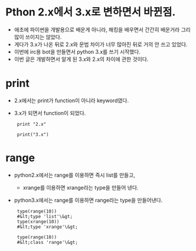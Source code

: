 # Pthon 2.x에서 3.x로 변하면서 바뀐점.
 * 애초에 파이썬을 개발용으로 배운게 아니라, 해킹을 배우면서 간간히 배운거라 그리 많이 쓰이지는 않았다.
 * 게다가 3.x가 나온 뒤로 2.x와 문법 차이가 너무 많아진 뒤로 거의 안 쓰고 있었다.
 * 이번에 irc용 bot을 만들면서 python 3.x를 쓰기 시작했다.
 * 이번 글은 개발하면서 알게 된 3.x와 2.x의 차이에 관한 것이다.

# print
 * 2.x에서는 print가 function이 아니라 keyword였다.
 * 3.x가 되면서 function이 되었다.

        print "2.x"

        print("3.x")

# range
 * python2.x에서는 range를 이용하면 즉시 list를 만들고,
   * xrange를 이용하면 xrange라는 type을 만들어 낸다.
 * python3.x에서는 range를 이용하면 range라는 type을 만들어낸다.

        type(range(10))
        #&lt;type 'list'\&gt;
        type(xrange(10))
        #&lt;type 'xrange'\&gt;

        type(range(10))
        #&lt;class 'range'\&gt;
